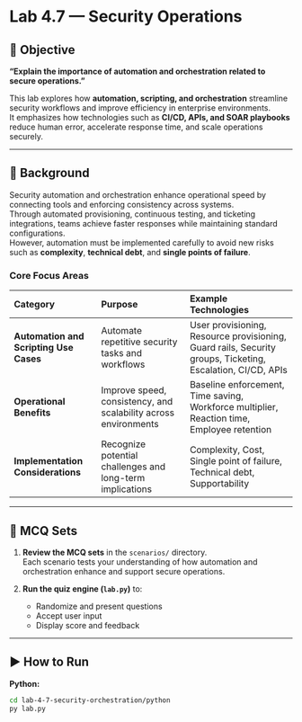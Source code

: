 # Lab 4.7 — Security Operations

## 🎯 Objective
**“Explain the importance of automation and orchestration related to secure operations.”**

This lab explores how **automation, scripting, and orchestration** streamline security workflows and improve efficiency in enterprise environments.  
It emphasizes how technologies such as **CI/CD, APIs, and SOAR playbooks** reduce human error, accelerate response time, and scale operations securely.

---

## 📖 Background

Security automation and orchestration enhance operational speed by connecting tools and enforcing consistency across systems.  
Through automated provisioning, continuous testing, and ticketing integrations, teams achieve faster responses while maintaining standard configurations.  
However, automation must be implemented carefully to avoid new risks such as **complexity**, **technical debt**, and **single points of failure**.

### Core Focus Areas

| Category | Purpose | Example Technologies |
|:--|:--|:--|
| **Automation and Scripting Use Cases** | Automate repetitive security tasks and workflows | User provisioning, Resource provisioning, Guard rails, Security groups, Ticketing, Escalation, CI/CD, APIs |
| **Operational Benefits** | Improve speed, consistency, and scalability across environments | Baseline enforcement, Time saving, Workforce multiplier, Reaction time, Employee retention |
| **Implementation Considerations** | Recognize potential challenges and long-term implications | Complexity, Cost, Single point of failure, Technical debt, Supportability |

---

## 🧩 MCQ Sets

1. **Review the MCQ sets** in the `scenarios/` directory.  
   Each scenario tests your understanding of how automation and orchestration enhance and support secure operations.

2. **Run the quiz engine (`lab.py`)** to:
   - Randomize and present questions  
   - Accept user input  
   - Display score and feedback  

---

## ▶️ How to Run

**Python:**
```bash
cd lab-4-7-security-orchestration/python
py lab.py
